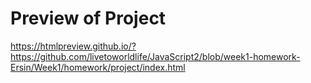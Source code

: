 # Preview of Project


https://htmlpreview.github.io/?https://github.com/livetoworldlife/JavaScript2/blob/week1-homework-Ersin/Week1/homework/project/index.html
